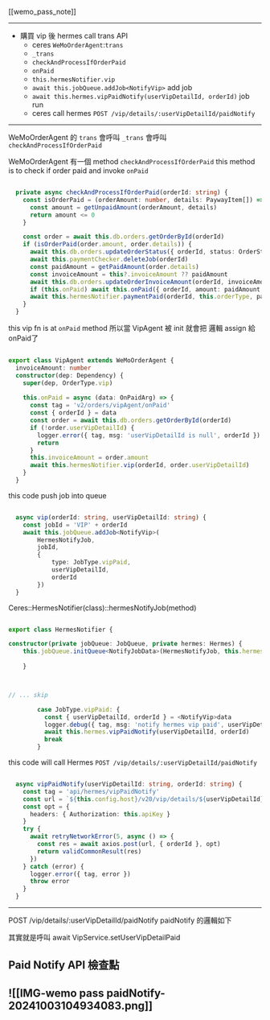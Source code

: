 [[wemo_pass_note]]

---


- 購買 vip 後 hermes call trans API
	- ceres `WeMoOrderAgent`:`trans` 
	- `_trans` 
	- `checkAndProcessIfOrderPaid` 
	- `onPaid`
	- `this.hermesNotifier.vip`
	- `await this.jobQueue.addJob<NotifyVip>`   add job
	- `await this.hermes.vipPaidNotify(userVipDetailId, orderId)`   job run
	- ceres call hermes `POST /vip/details/:userVipDetailId/paidNotify`


---


WeMoOrderAgent 的 `trans` 會呼叫 `_trans` 會呼叫 `checkAndProcessIfOrderPaid`



WeMoOrderAgent 有一個 method `checkAndProcessIfOrderPaid` 
this method is to check if order paid and invoke `onPaid`
```ts

  private async checkAndProcessIfOrderPaid(orderId: string) {
    const isOrderPaid = (orderAmount: number, details: PaywayItem[]) => {
      const amount = getUnpaidAmount(orderAmount, details)
      return amount <= 0
    }

    const order = await this.db.orders.getOrderById(orderId)
    if (isOrderPaid(order.amount, order.details)) {
      await this.db.orders.updateOrderStatus({ orderId, status: OrderStatus.paid })
      await this.paymentChecker.deleteJob(orderId)
      const paidAmount = getPaidAmount(order.details)
      const invoiceAmount = this?.invoiceAmount ?? paidAmount
      await this.db.orders.updateOrderInvoiceAmount(orderId, invoiceAmount)
      if (this.onPaid) await this.onPaid({ orderId, amount: paidAmount }) // <--- HERE!
      await this.hermesNotifier.paymentPaid(orderId, this.orderType, paidAmount, new Date())
    }
  }


```




this vip fn is at `onPaid` method
所以當 VipAgent 被 init 就會把 邏輯 assign 給 onPaid了
```ts

export class VipAgent extends WeMoOrderAgent {
  invoiceAmount: number
  constructor(dep: Dependency) {
    super(dep, OrderType.vip)
    
    this.onPaid = async (data: OnPaidArg) => {
      const tag = 'v2/orders/vipAgent/onPaid'
      const { orderId } = data
      const order = await this.db.orders.getOrderById(orderId)
      if (!order.userVipDetailId) {
        logger.error({ tag, msg: 'userVipDetailId is null', orderId })
        return
      }
      this.invoiceAmount = order.amount
      await this.hermesNotifier.vip(orderId, order.userVipDetailId)
    }
  }


```



this code push job into queue
```ts

  async vip(orderId: string, userVipDetailId: string) {
    const jobId = 'VIP' + orderId
    await this.jobQueue.addJob<NotifyVip>(
	    HermesNotifyJob, 
		jobId, 
		{ 
			type: JobType.vipPaid, 
			userVipDetailId, 
			orderId 
		})
  }

```



Ceres::HermesNotifier(class)::hermesNotifyJob(method)
```ts

export class HermesNotifier {

constructor(private jobQueue: JobQueue, private hermes: Hermes) {
	this.jobQueue.initQueue<NotifyJobData>(HermesNotifyJob, this.hermesNotifyJob.bind(this)).catch((error) => logger.error({ tag: Tag, error }))
	
	}



// ... skip

        case JobType.vipPaid: {
          const { userVipDetailId, orderId } = <NotifyVip>data
          logger.debug({ tag, msg: 'notify hermes vip paid', userVipDetailId })
          await this.hermes.vipPaidNotify(userVipDetailId, orderId)
          break
        }

```




this code will call Hermes `POST /vip/details/:userVipDetailId/paidNotify`
```ts

  async vipPaidNotify(userVipDetailId: string, orderId: string) {
    const tag = 'api/hermes/vipPaidNotify'
    const url = `${this.config.host}/v20/vip/details/${userVipDetailId}/paidNotify`
    const opt = {
      headers: { Authorization: this.apiKey }
    }
    try {
      await retryNetworkError(5, async () => {
        const res = await axios.post(url, { orderId }, opt)
        return validCommonResult(res)
      })
    } catch (error) {
      logger.error({ tag, error })
      throw error
    }
  }

```


---



POST /vip/details/:userVipDetailId/paidNotify
paidNotify 的邏輯如下

其實就是呼叫
await VipService.setUserVipDetailPaid

## Paid Notify API 檢查點

## ![[IMG-wemo pass paidNotify-20241003104934083.png]]

  
  

